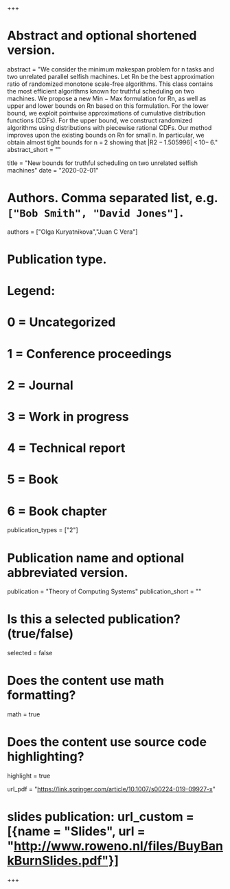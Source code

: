 +++
# Abstract and optional shortened version.
abstract = "We consider the minimum makespan problem for n tasks and two unrelated parallel selfish machines. 
Let Rn be the best approximation ratio of randomized monotone scale-free algorithms. 
This class contains the most efficient algorithms known for truthful scheduling on two machines. 
We propose a new Min − Max formulation for Rn, as well as upper and lower bounds on Rn based on this formulation. 
For the lower bound, we exploit pointwise approximations of cumulative distribution functions (CDFs). 
For the upper bound, we construct randomized algorithms using distributions with piecewise rational CDFs. 
Our method improves upon the existing bounds on Rn for small n. In particular, we obtain almost tight bounds for n = 2 showing that |R2 − 1.505996| < 10− 6."
abstract_short = ""

title = "New bounds for truthful scheduling on two unrelated selfish machines"
date = "2020-02-01"

# Authors. Comma separated list, e.g. `["Bob Smith", "David Jones"]`.
authors = ["Olga Kuryatnikova","Juan C Vera"]
# Publication type.
# Legend:
# 0 = Uncategorized
# 1 = Conference proceedings
# 2 = Journal
# 3 = Work in progress
# 4 = Technical report
# 5 = Book
# 6 = Book chapter
publication_types = ["2"]

# Publication name and optional abbreviated version.
publication = "Theory of Computing Systems"
publication_short = ""

# Is this a selected publication? (true/false)
selected = false


# Does the content use math formatting?
math = true

# Does the content use source code highlighting?
highlight = true

url_pdf = "https://link.springer.com/article/10.1007/s00224-019-09927-x"

# slides publication: url_custom = [{name = "Slides", url = "http://www.roweno.nl/files/BuyBankBurnSlides.pdf"}]


+++

